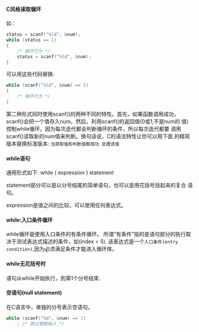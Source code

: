 #### C风格读取循环
如：
```c
status = scanf("%ld", &num);
while (status == 1)
{
	/* 循环行为 */
	status = scanf("%ld", &num);
}
```

可以用这些代码替换:
```c
while (scanf("%ld", &num) == 1)
{
	/* 循环行为 */
}
```

第二种形式同时使用scanf()的两种不同的特性。首先，如果函数调用成功，
scanf()会把一个值存入num。然后，利用scanf()的返回值(0或1,不是num的
值)控制while循环。因为每次迭代都会判断循环的条件，所以每次迭代都要
调用scanf()读取新的num值来判断。换句话说，C的语法特性让你可以用下面
的精简版本替换标准版本:
`
当获取值和判断值都成功
	处理该值
`


#### while语句
通用形式如下:
while ( expression )
	statement

statement部分可以是以分号结尾的简单语句，也可以是用花括号括起来的复合
语句。

expression是值之间的比较，可以使用任何表达式。


#### while:入口条件循环
while循环是使用入口条件的有条件循环。
所谓“有条件”指的是语句部分的执行取决于测试表达式描述的条件，如(index < 5).
该表达式是一个`入口条件(entry condition)`,因为必须满足条件才能进入循环体。


#### while无花括号时
语句从while开始执行，到第1个分号结束.


#### 空语句(null statement)
在C语言中，单独的分号表示空语句。
```c
while (scanf("%d", &num) == 1)
	; /* 跳过整数输入 */
```

